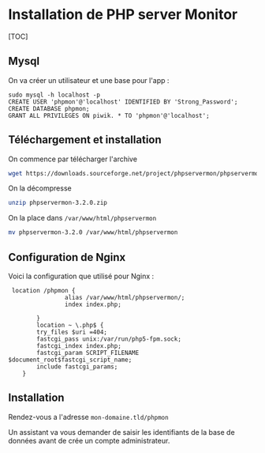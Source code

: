 # Installation de PHP server Monitor

[TOC]

## Mysql

On va créer un utilisateur et une base pour l'app :

```
sudo mysql -h localhost -p
CREATE USER 'phpmon'@'localhost' IDENTIFIED BY 'Strong_Password';
CREATE DATABASE phpmon;
GRANT ALL PRIVILEGES ON piwik. * TO 'phpmon'@'localhost';
```

## Téléchargement et installation 

On commence par télécharger l'archive

```bash
wget https://downloads.sourceforge.net/project/phpservermon/phpservermon/phpservermon-3.2.0.zip?r=http%3A%2F%2Fwww.phpservermonitor.org%2Fdownload%2F&ts=1496997497&use_mirror=netix
```

On la décompresse 

```bash
unzip phpservermon-3.2.0.zip
```

On la place dans ``/var/www/html/phpservermon``

```bash
mv phpservermon-3.2.0 /var/www/html/phpservermon
```

<div style="page-break-after: always;"></div>

## Configuration de Nginx 

Voici la configuration que utilisé pour Nginx :

```nginx
 location /phpmon {
                alias /var/www/html/phpservermon/;
                index index.php;

        }
        location ~ \.php$ {
        try_files $uri =404;
        fastcgi_pass unix:/var/run/php5-fpm.sock;
        fastcgi_index index.php;
        fastcgi_param SCRIPT_FILENAME $document_root$fastcgi_script_name;
        include fastcgi_params;
    }
```

## Installation 

Rendez-vous a l'adresse ``mon-domaine.tld/phpmon`` 

Un assistant va vous demander de saisir les identifiants de la base de données avant de crée un compte administrateur. 



